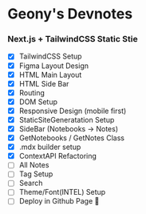 # Geony's Devnotes

### Next.js + TailwindCSS Static Stie

- [x] TailwindCSS Setup
- [x] Figma Layout Design
- [x] HTML Main Layout
- [x] HTML Side Bar
- [x] Routing
- [x] DOM Setup
- [x] Responsive Design (mobile first)
- [x] StaticSiteGeneratation Setup
- [x] SideBar (Notebooks -> Notes)
- [x] GetNotebooks / GetNotes Class
- [x] .mdx builder setup
- [x] ContextAPI Refactoring
- [ ] All Notes
- [ ] Tag Setup
- [ ] Search
- [ ] Theme/Font(INTEL) Setup
- [ ] Deploy in Github Page 🚀
